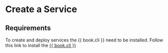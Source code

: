 # Create a Service

## Requirements

To create and deploy services the {{ book.cli }} need to be installed.
Follow this link to install the [{{ book.cli }}](/./installation/node.md)

## 